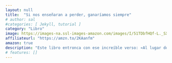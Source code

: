 ```yaml
---
layout: null
title:  "Si nos enseñaran a perder, ganaríamos siempre"
# author: sal
#categories: [ Jekyll, tutorial ]
category: "Libro"
image: https://images-na.ssl-images-amazon.com/images/I/51TDbfHQf-L._SX324_BO1,204,203,200_.jpg
affiliateurl: "https://amzn.to/2KAanfm"
amazon: true
description: "Este libro entronca con ese increíble verso: «Al lugar donde has sido feliz no debieras tratar de volver»"
# features: []
---
```

